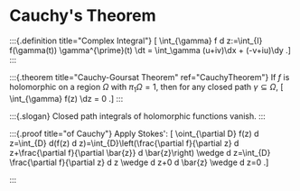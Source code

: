 # Cauchy's Theorem

:::{.definition title="Complex Integral"}
\[
\int_{\gamma} f d z:=\int_{I} f(\gamma(t)) \gamma^{\prime}(t) \dt
= \int_\gamma (u+iv)\dx + (-v+iu)\dy
.\]
:::

:::{.theorem title="Cauchy-Goursat Theorem" ref="CauchyTheorem"}
If $f$ is holomorphic on a region $\Omega$ with $\pi_1 \Omega = 1$, then for any closed path $\gamma \subseteq \Omega$,
\[ 
\int_{\gamma} f(z) \dz = 0
.\]
:::

:::{.slogan}
Closed path integrals of holomorphic functions vanish.
:::

:::{.proof title="of Cauchy"}
Apply Stokes':
\[
\oint_{\partial D} f(z) d z=\int_{D} d(f(z) d z)=\int_{D}\left(\frac{\partial f}{\partial z} d z+\frac{\partial f}{\partial \bar{z}} d \bar{z}\right) \wedge d z=\int_{D} \frac{\partial f}{\partial z} d z \wedge d z+0 d \bar{z} \wedge d z=0
.\]


:::
